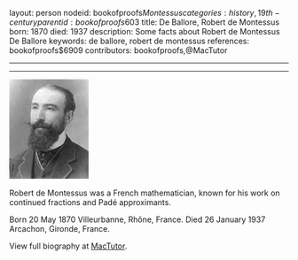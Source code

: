 layout: person
nodeid: bookofproofs$Montessus
categories: history,19th-century
parentid: bookofproofs$603
title: De Ballore, Robert de Montessus
born: 1870
died: 1937
description: Some facts about Robert de Montessus De Ballore
keywords: de ballore, robert de montessus
references: bookofproofs$6909
contributors: bookofproofs,@MacTutor

---


---

![Montessus.jpg](https://github.com/bookofproofs/bookofproofs.github.io/blob/main/_sources/_assets/images/portraits/Montessus.jpg?raw=true)

Robert de Montessus was a French mathematician, known for his work on continued fractions and Padé approximants.

Born 20 May 1870 Villeurbanne, Rhône, France. Died 26 January 1937 Arcachon, Gironde, France.


View full biography at [MacTutor](https://mathshistory.st-andrews.ac.uk/Biographies/Montessus/).